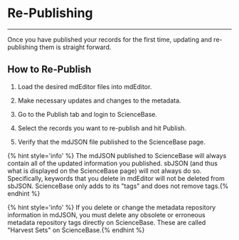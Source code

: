 # Re-Publishing

---

Once you have published your records for the first time, updating and re-publishing them is straight forward.

## How to Re-Publish

1. Load the desired mdEditor files into mdEditor.

2. Make necessary updates and changes to the metadata.

3. Go to the Publish tab and login to ScienceBase.

4. Select the records you want to re-publish and hit Publish.

5. Verify that the mdJSON file published to the ScienceBase page.

{% hint style='info' %} The mdJSON published to ScienceBase will always contain all of the updated information you published. sbJSON \(and thus what is displayed on the ScienceBase page\) will not always do so. Specifically, keywords that you delete in mdEditor will not be deleted from sbJSON. ScienceBase only adds to its "tags" and does not remove tags.{% endhint %}

{% hint style='info' %} If you delete or change the metadata repository information in mdJSON, you must delete any obsolete or erroneous metadata repository tags directly on ScienceBase. These are called "Harvest Sets" on ScienceBase.{% endhint %}



